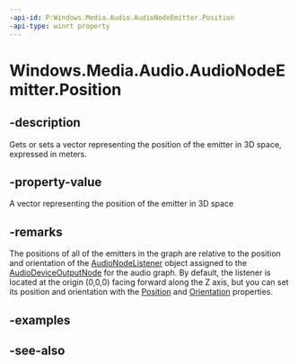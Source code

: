```yaml
---
-api-id: P:Windows.Media.Audio.AudioNodeEmitter.Position
-api-type: winrt property
---
```


<!-- Property syntax
public Windows.Foundation.Numerics.Vector3 Position { get;  set; }
-->

# Windows.Media.Audio.AudioNodeEmitter.Position

## -description
Gets or sets a vector representing the position of the emitter in 3D space, expressed in meters.

## -property-value
A vector representing the position of the emitter in 3D space

## -remarks

The positions of all of the emitters in the graph are relative to the position and orientation of the [AudioNodeListener](audionodelistener.md) object assigned to the [AudioDeviceOutputNode](audiodeviceoutputnode.md) for the audio graph. By default, the listener is located at the origin (0,0,0) facing forward along the Z axis, but you can set its position and orientation with the [Position](audionodelistener_position.md) and [Orientation](audionodelistener_orientation.md) properties.



## -examples

## -see-also

